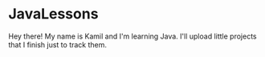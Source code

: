 # JavaLessons

Hey there! My name is Kamil and I'm learning Java. 
I'll upload little projects that I finish just to track them.
